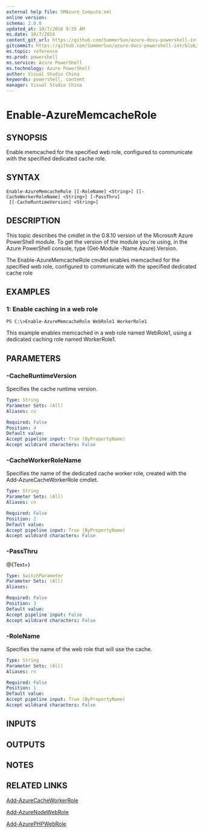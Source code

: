 ```yaml
---
external help file: SMAzure_Compute.xml
online version: 
schema: 2.0.0
updated_at: 10/7/2016 9:35 AM
ms.date: 10/7/2016
content_git_url: https://github.com/SummerSun/azure-docs-powershell-int/blob/master/azureps-cmdlets-docs/Service%20Management/v0.9.8/Azure.Compute/Enable-AzureMemcacheRole.md
gitcommit: https://github.com/SummerSun/azure-docs-powershell-int/blob/3c5913303624ba7a7970d6758aac68ea04359cee/azureps-cmdlets-docs/Service%20Management/v0.9.8/Azure.Compute/Enable-AzureMemcacheRole.md
ms.topic: reference
ms.prod: powershell
ms.service: Azure PowerShell
ms.technology: Azure PowerShell
author: Visual Studio China
keywords: powershell, content
manager: Visual Studio China
---
```


# Enable-AzureMemcacheRole
## SYNOPSIS
Enable memcached for the specified web role, configured to communicate with the specified dedicated cache role.

## SYNTAX

```
Enable-AzureMemcacheRole [[-RoleName] <String>] [[-CacheWorkerRoleName] <String>] [-PassThru]
 [[-CacheRuntimeVersion] <String>]
```

## DESCRIPTION
This topic describes the cmdlet in the 0.8.10 version of the Microsoft Azure PowerShell module.
To get the version of the module you're using, in the Azure PowerShell console, type (Get-Module -Name Azure).Version.

The Enable-AzureMemcacheRole cmdlet enables memcached for the specified web role, configured to communicate with the specified dedicated cache role

## EXAMPLES

### 1: Enable caching in a web role
```
PS C:\>Enable-AzureMemcacheRole WebRole1 WorkerRole1
```

This example enables memcached in a web role named WebRole1, using a dedicated caching role named WorkerRole1.

## PARAMETERS

### -CacheRuntimeVersion
Specifies the cache runtime version.

```yaml
Type: String
Parameter Sets: (All)
Aliases: cv

Required: False
Position: 4
Default value: 
Accept pipeline input: True (ByPropertyName)
Accept wildcard characters: False
```

### -CacheWorkerRoleName
Specifies the name of the dedicated cache worker role, created with the Add-AzureCacheWorkerRole cmdlet.

```yaml
Type: String
Parameter Sets: (All)
Aliases: cn

Required: False
Position: 2
Default value: 
Accept pipeline input: True (ByPropertyName)
Accept wildcard characters: False
```

### -PassThru
@{Text=}

```yaml
Type: SwitchParameter
Parameter Sets: (All)
Aliases: 

Required: False
Position: 3
Default value: 
Accept pipeline input: False
Accept wildcard characters: False
```

### -RoleName
Specifies the name of the web role that will use the cache.

```yaml
Type: String
Parameter Sets: (All)
Aliases: rn

Required: False
Position: 1
Default value: 
Accept pipeline input: True (ByPropertyName)
Accept wildcard characters: False
```

## INPUTS

## OUTPUTS

## NOTES

## RELATED LINKS

[Add-AzureCacheWorkerRole](f82034ef-883e-456e-8b8a-3502f8a56b85)

[Add-AzureNodeWebRole](72be1e83-84e2-49fc-aa52-b3d3dd0490a3)

[Add-AzurePHPWebRole](6dd8d854-912d-4281-977c-ff3ec15ccf51)

